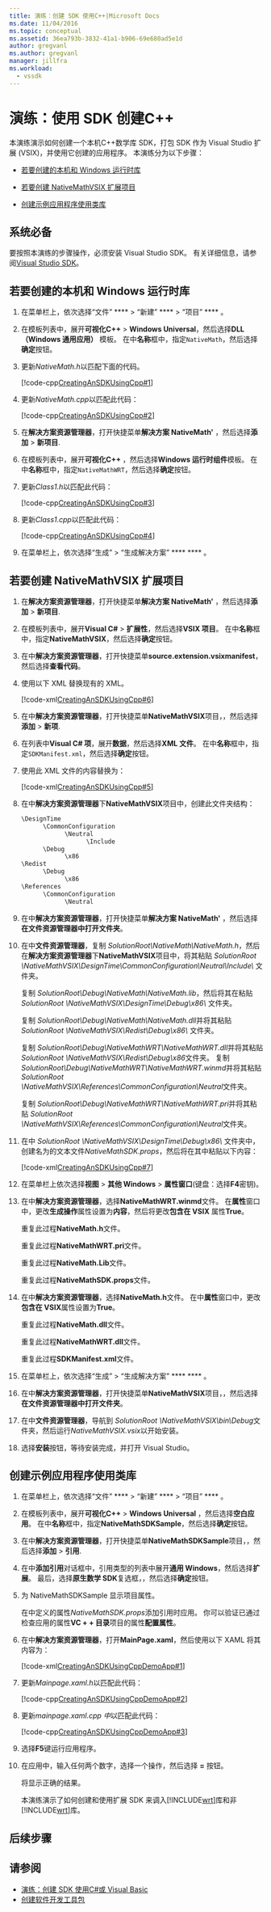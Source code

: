 ```yaml
---
title: 演练：创建 SDK 使用C++|Microsoft Docs
ms.date: 11/04/2016
ms.topic: conceptual
ms.assetid: 36ea793b-3832-41a1-b906-69e680ad5e1d
author: gregvanl
ms.author: gregvanl
manager: jillfra
ms.workload:
  - vssdk
---
```

# <a name="walkthrough-create-an-sdk-using-c"></a>演练：使用 SDK 创建C++
本演练演示如何创建一个本机C++数学库 SDK，打包 SDK 作为 Visual Studio 扩展 (VSIX)，并使用它创建的应用程序。 本演练分为以下步骤：

- [若要创建的本机和 Windows 运行时库](../extensibility/walkthrough-creating-an-sdk-using-cpp.md#createClassLibrary)

- [若要创建 NativeMathVSIX 扩展项目](../extensibility/walkthrough-creating-an-sdk-using-cpp.md#createVSIX)

- [创建示例应用程序使用类库](../extensibility/walkthrough-creating-an-sdk-using-cpp.md#createSample)

## <a name="prerequisites"></a>系统必备
 要按照本演练的步骤操作，必须安装 Visual Studio SDK。 有关详细信息，请参阅[Visual Studio SDK](../extensibility/visual-studio-sdk.md)。

## <a name="createClassLibrary"></a> 若要创建的本机和 Windows 运行时库

1. 在菜单栏上，依次选择“文件” ****  > “新建” ****  > “项目” **** 。

2. 在模板列表中，展开**可视化C++**   >  **Windows Universal**，然后选择**DLL （Windows 通用应用）** 模板。 在中**名称**框中，指定`NativeMath`，然后选择**确定**按钮。

3. 更新*NativeMath.h*以匹配下面的代码。

     [!code-cpp[CreatingAnSDKUsingCpp#1](../extensibility/codesnippet/CPP/walkthrough-creating-an-sdk-using-cpp_1.h)]

4. 更新*NativeMath.cpp*以匹配此代码：

     [!code-cpp[CreatingAnSDKUsingCpp#2](../extensibility/codesnippet/CPP/walkthrough-creating-an-sdk-using-cpp_2.cpp)]

5. 在**解决方案资源管理器**，打开快捷菜单**解决方案 NativeMath'** ，然后选择**添加** > **新项目**.

6. 在模板列表中，展开**可视化C++** ，然后选择**Windows 运行时组件**模板。 在中**名称**框中，指定`NativeMathWRT`，然后选择**确定**按钮。

7. 更新*Class1.h*以匹配此代码：

     [!code-cpp[CreatingAnSDKUsingCpp#3](../extensibility/codesnippet/CPP/walkthrough-creating-an-sdk-using-cpp_3.h)]

8. 更新*Class1.cpp*以匹配此代码：

     [!code-cpp[CreatingAnSDKUsingCpp#4](../extensibility/codesnippet/CPP/walkthrough-creating-an-sdk-using-cpp_4.cpp)]

9. 在菜单栏上，依次选择“生成” > “生成解决方案” **** **** 。

## <a name="createVSIX"></a> 若要创建 NativeMathVSIX 扩展项目

1. 在**解决方案资源管理器**，打开快捷菜单**解决方案 NativeMath'** ，然后选择**添加** > **新项目**.

2. 在模板列表中，展开**Visual C#**  > **扩展性**，然后选择**VSIX 项目**。 在中**名称**框中，指定**NativeMathVSIX**，然后选择**确定**按钮。

3. 在中**解决方案资源管理器**，打开快捷菜单**source.extension.vsixmanifest**，然后选择**查看代码**。

4. 使用以下 XML 替换现有的 XML。

    [!code-xml[CreatingAnSDKUsingCpp#6](../extensibility/codesnippet/XML/walkthrough-creating-an-sdk-using-cpp_6.xml)]

5. 在中**解决方案资源管理器**，打开快捷菜单**NativeMathVSIX**项目，，然后选择**添加** > **新项**.

6. 在列表中**Visual C# 项**，展开**数据**，然后选择**XML 文件**。 在中**名称**框中，指定`SDKManifest.xml`，然后选择**确定**按钮。

7. 使用此 XML 文件的内容替换为：

     [!code-xml[CreatingAnSDKUsingCpp#5](../extensibility/codesnippet/XML/walkthrough-creating-an-sdk-using-cpp_5.xml)]

8. 在中**解决方案资源管理器**下**NativeMathVSIX**项目中，创建此文件夹结构：

    ```xml
    \DesignTime
          \CommonConfiguration
                \Neutral
                      \Include
          \Debug
                \x86
    \Redist
          \Debug
                \x86
    \References
          \CommonConfiguration
                \Neutral
    ```

9. 在中**解决方案资源管理器**，打开快捷菜单**解决方案 NativeMath'** ，然后选择**在文件资源管理器中打开文件夹**。

10. 在中**文件资源管理器**，复制 *$SolutionRoot$\NativeMath\NativeMath.h*，然后在**解决方案资源管理器**下**NativeMathVSIX**项目中，将其粘贴 *$SolutionRoot$ \NativeMathVSIX\DesignTime\CommonConfiguration\Neutral\Include\\* 文件夹。

     复制 *$SolutionRoot$\Debug\NativeMath\NativeMath.lib*，然后将其在粘贴 *$SolutionRoot$ \NativeMathVSIX\DesignTime\Debug\x86\\* 文件夹。

     复制 *$SolutionRoot$\Debug\NativeMath\NativeMath.dll*并将其粘贴 *$SolutionRoot$ \NativeMathVSIX\Redist\Debug\x86\\* 文件夹。

     复制 *$SolutionRoot$\Debug\NativeMathWRT\NativeMathWRT.dll*并将其粘贴 *$SolutionRoot$ \NativeMathVSIX\Redist\Debug\x86*文件夹。
     复制 *$SolutionRoot$\Debug\NativeMathWRT\NativeMathWRT.winmd*并将其粘贴 *$SolutionRoot$ \NativeMathVSIX\References\CommonConfiguration\Neutral*文件夹。

     复制 *$SolutionRoot$\Debug\NativeMathWRT\NativeMathWRT.pri*并将其粘贴 *$SolutionRoot$ \NativeMathVSIX\References\CommonConfiguration\Neutral*文件夹。

11. 在中 *$SolutionRoot$ \NativeMathVSIX\DesignTime\Debug\x86\\* 文件夹中，创建名为的文本文件*NativeMathSDK.props*，然后将在其中粘贴以下内容：

    [!code-xml[CreatingAnSDKUsingCpp#7](../extensibility/codesnippet/XML/walkthrough-creating-an-sdk-using-cpp_7.xml)]

12. 在菜单栏上依次选择**视图** > **其他 Windows** > **属性窗口**(键盘：选择**F4**密钥)。

13. 在中**解决方案资源管理器**，选择**NativeMathWRT.winmd**文件。 在**属性**窗口中，更改**生成操作**属性设置为**内容**，然后将更改**包含在 VSIX** 属性**True**。

     重复此过程**NativeMath.h**文件。

     重复此过程**NativeMathWRT.pri**文件。

     重复此过程**NativeMath.Lib**文件。

     重复此过程**NativeMathSDK.props**文件。

14. 在中**解决方案资源管理器**，选择**NativeMath.h**文件。 在中**属性**窗口中，更改**包含在 VSIX**属性设置为**True**。

     重复此过程**NativeMath.dll**文件。

     重复此过程**NativeMathWRT.dll**文件。

     重复此过程**SDKManifest.xml**文件。

15. 在菜单栏上，依次选择“生成” > “生成解决方案” **** **** 。

16. 在中**解决方案资源管理器**，打开快捷菜单**NativeMathVSIX**项目，，然后选择**在文件资源管理器中打开文件夹**。

17. 在中**文件资源管理器**，导航到 *$SolutionRoot$ \NativeMathVSIX\bin\Debug*文件夹，然后运行*NativeMathVSIX.vsix*以开始安装。

18. 选择**安装**按钮，等待安装完成，并打开 Visual Studio。

## <a name="createSample"></a> 创建示例应用程序使用类库

1. 在菜单栏上，依次选择“文件” ****  > “新建” ****  > “项目” **** 。

2. 在模板列表中，展开**可视化C++**   >  **Windows Universal** ，然后选择**空白应用**。 在中**名称**框中，指定**NativeMathSDKSample**，然后选择**确定**按钮。

3. 在中**解决方案资源管理器**，打开快捷菜单**NativeMathSDKSample**项目，，然后选择**添加** > **引用**.

4. 在中**添加引用**对话框中，引用类型的列表中展开**通用 Windows**，然后选择**扩展**。 最后，选择**原生数学 SDK**复选框，，然后选择**确定**按钮。

5. 为 NativeMathSDKSample 显示项目属性。

    在中定义的属性*NativeMathSDK.props*添加引用时应用。 你可以验证已通过检查应用的属性**VC + + 目录**项目的属性**配置属性**。

6. 在中**解决方案资源管理器**，打开**MainPage.xaml**，然后使用以下 XAML 将其内容为：

    [!code-xml[CreatingAnSDKUsingCppDemoApp#1](../extensibility/codesnippet/Xaml/walkthrough-creating-an-sdk-using-cpp_8.xaml)]

7. 更新*Mainpage.xaml.h*以匹配此代码：

    [!code-cpp[CreatingAnSDKUsingCppDemoApp#2](../extensibility/codesnippet/CPP/walkthrough-creating-an-sdk-using-cpp_9.h)]

8. 更新*mainpage.xaml.cpp 中*以匹配此代码：

     [!code-cpp[CreatingAnSDKUsingCppDemoApp#3](../extensibility/codesnippet/CPP/walkthrough-creating-an-sdk-using-cpp_10.cpp)]

9. 选择**F5**键运行应用程序。

10. 在应用中，输入任何两个数字，选择一个操作，然后选择 **=** 按钮。

     将显示正确的结果。

    本演练演示了如何创建和使用扩展 SDK 来调入[!INCLUDE[wrt](../extensibility/includes/wrt_md.md)]库和非[!INCLUDE[wrt](../extensibility/includes/wrt_md.md)]库。

## <a name="next-steps"></a>后续步骤

## <a name="see-also"></a>请参阅
- [演练：创建 SDK 使用C#或 Visual Basic](../extensibility/walkthrough-creating-an-sdk-using-csharp-or-visual-basic.md)
- [创建软件开发工具包](../extensibility/creating-a-software-development-kit.md)
